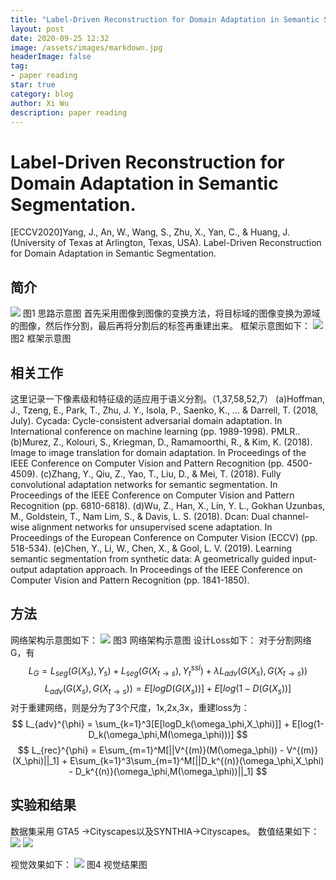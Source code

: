 ```yaml
---
title: "Label-Driven Reconstruction for Domain Adaptation in Semantic Segmentation."
layout: post
date: 2020-09-25 12:32
image: /assets/images/markdown.jpg
headerImage: false
tag:
- paper reading
star: true
category: blog
author: Xi Wu
description: paper reading
---
```

# Label-Driven Reconstruction for Domain Adaptation in Semantic Segmentation. 

[ECCV2020]Yang, J., An, W., Wang, S., Zhu, X., Yan, C., & Huang, J. (University of Texas at Arlington, Texas, USA). Label-Driven Reconstruction for Domain Adaptation in Semantic Segmentation. 

## 简介
![](https://picture18810693345.oss-cn-beijing.aliyuncs.com/img/20200920183024.png)
图1 思路示意图
首先采用图像到图像的变换方法，将目标域的图像变换为源域的图像，然后作分割，最后再将分割后的标签再重建出来。
框架示意图如下：
![](https://picture18810693345.oss-cn-beijing.aliyuncs.com/img/20200920222841.png)
图2 框架示意图

## 相关工作
这里记录一下像素级和特征级的适应用于语义分割。（1,37,58,52,7）
(a)Hoffman, J., Tzeng, E., Park, T., Zhu, J. Y., Isola, P., Saenko, K., ... & Darrell, T. (2018, July). Cycada: Cycle-consistent adversarial domain adaptation. In International conference on machine learning (pp. 1989-1998). PMLR..
(b)Murez, Z., Kolouri, S., Kriegman, D., Ramamoorthi, R., & Kim, K. (2018). Image to image translation for domain adaptation. In Proceedings of the IEEE Conference on Computer Vision and Pattern Recognition (pp. 4500-4509).
(c)Zhang, Y., Qiu, Z., Yao, T., Liu, D., & Mei, T. (2018). Fully convolutional adaptation networks for semantic segmentation. In Proceedings of the IEEE Conference on Computer Vision and Pattern Recognition (pp. 6810-6818).
(d)Wu, Z., Han, X., Lin, Y. L., Gokhan Uzunbas, M., Goldstein, T., Nam Lim, S., & Davis, L. S. (2018). Dcan: Dual channel-wise alignment networks for unsupervised scene adaptation. In Proceedings of the European Conference on Computer Vision (ECCV) (pp. 518-534).
(e)Chen, Y., Li, W., Chen, X., & Gool, L. V. (2019). Learning semantic segmentation from synthetic data: A geometrically guided input-output adaptation approach. In Proceedings of the IEEE Conference on Computer Vision and Pattern Recognition (pp. 1841-1850).

## 方法
网络架构示意图如下：
![](https://picture18810693345.oss-cn-beijing.aliyuncs.com/img/20200920183051.png)
图3 网络架构示意图
设计Loss如下：
对于分割网络G，有
$$
L_G = L_{seg}(G(X_s),Y_s) + L_{seg}(G(X_{t \rightarrow s}), Y_t^{ssl}) + \lambda L_{adv}(G(X_s),G(X_{t \rightarrow s}))
$$
$$
L_{adv}(G(X_s),G(X_{t \rightarrow s})) = E[logD(G(X_s))]+E[log(1-D(G(X_s))]
$$
对于重建网络，则是分为了3个尺度，1x,2x,3x，重建loss为：
$$
L_{adv}^{\phi} = \sum_{k=1}^3[E[logD_k(\omega_\phi,X_\phi)]] + E[log(1-D_k(\omega_\phi,M(\omega_\phi)))]
$$
$$
L_{rec}^{\phi} = E\sum_{m=1}^M[||V^{(m)}(M(\omega_\phi)) - V^{(m)}(X_\phi)||_1] + E\sum_{k=1}^3\sum_{m=1}^M[||D_k^{(n)}(\omega_\phi,X_\phi) - D_k^{(n)}(\omega_\phi,M(\omega_\phi))||_1]
$$


## 实验和结果
数据集采用 GTA5 ->Cityscapes以及SYNTHIA->Cityscapes。
数值结果如下：
![](https://picture18810693345.oss-cn-beijing.aliyuncs.com/img/20200920223052.png)
![](https://picture18810693345.oss-cn-beijing.aliyuncs.com/img/20200920223115.png)

视觉效果如下：
![](https://picture18810693345.oss-cn-beijing.aliyuncs.com/img/20200920223255.png)
图4 视觉结果图